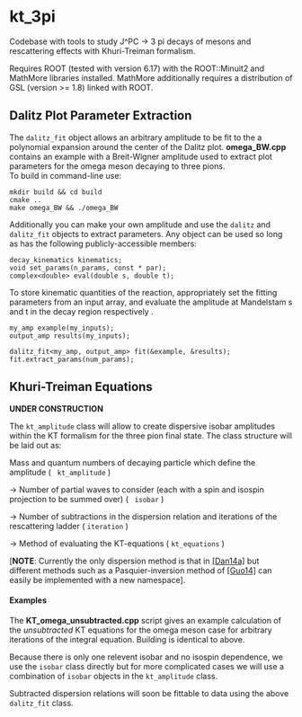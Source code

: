 # kt_3pi
Codebase with tools to study J^PC -> 3 pi decays of mesons and rescattering effects with Khuri-Treiman formalism.

Requires ROOT (tested with version 6.17) with the ROOT::Minuit2 and MathMore libraries installed.
MathMore additionally requires a distribution of GSL (version >= 1.8) linked with ROOT.

## Dalitz Plot Parameter Extraction
The `dalitz_fit` object allows an arbitrary amplitude to be fit to the a polynomial expansion around the center of the Dalitz plot. __omega_BW.cpp__ contains an example with a Breit-Wigner amplitude used to extract plot parameters for the omega meson decaying to three pions.   
To build in command-line use:
```
mkdir build && cd build
cmake ..
make omega_BW && ./omega_BW
```

Additionally you can make your own amplitude and use the `dalitz` and `dalitz_fit` objects to extract parameters. Any object can be used so long as has the following publicly-accessible members:
```
decay_kinematics kinematics;
void set_params(n_params, const * par);
complex<double> eval(double s, double t);
```
To store kinematic quantities of the reaction, appropriately set the fitting parameters from an input array, and evaluate the amplitude at Mandelstam s and t in the decay region  respectively .
```
my_amp example(my_inputs);
output_amp results(my_inputs);

dalitz_fit<my_amp, output_amp> fit(&example, &results);
fit.extract_params(num_params);
```

## Khuri-Treiman Equations
__UNDER CONSTRUCTION__

The ```kt_amplitude``` class will allow to create dispersive isobar amplitudes within the KT formalism for the three pion final state.
The class structure will be laid out as:

Mass and quantum numbers of decaying particle which define the amplitude ( ``` kt_amplitude``` )

 -> Number of partial waves to consider (each with a spin and isospin projection to be summed over) ( ``` isobar``` )

 -> Number of subtractions in the dispersion relation and iterations of the rescattering ladder ( ```iteration``` )

 -> Method of evaluating the KT-equations ( ```kt_equations``` )

 [__NOTE__: Currently the only dispersion method is that in [[Dan14a]](https://arxiv.org/abs/1409.7708) but different methods such as a Pasquier-inversion method of [[Guo14]](https://arxiv.org/abs/1412.3970) can easily be implemented with a new namespace].

 #### Examples
The __KT_omega_unsubtracted.cpp__ script gives an example calculation of the _unsubtracted_ KT equations for the omega meson case for arbitrary iterations of the integral equation. Building is identical to above.

Because there is only one relevent isobar and no isospin dependence, we use the `isobar` class directly but for more complicated cases we will use a combination of `isobar` objects in the `kt_amplitude` class.

Subtracted dispersion relations will soon be fittable to data using the above `dalitz_fit` class.
